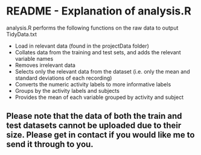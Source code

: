 # README - Explanation of analysis.R

analysis.R performs the following functions on the raw data to output TidyData.txt

* Load in relevant data (found in the projectData folder)
* Collates data from the training and test sets, and adds the relevant variable names
* Removes irrelevant data
* Selects only the relevant data from the dataset (i.e. only the mean and standard deviations of each recording)
* Converts the numeric activity labels to more informative labels
* Groups by the activity labels and subjects
* Provides the mean of each variable grouped by activity and subject

## Please note that the data of both the train and test datasets cannot be uploaded due to their size.  Please get in contact if you would like me to send it through to you.
